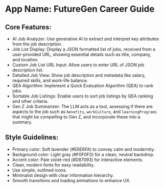 # **App Name**: FutureGen Career Guide

## Core Features:

- AI Job Analyzer: Use generative AI to extract and interpret key attributes from the job description.
- Job List Display: Display a JSON formatted list of jobs, received from a user-provided URL, showing essential details such as title, company, and location.
- Custom Job List URL Input: Allow users to enter URL of JSON job description list.
- Detailed Job View: Show job description and metadata like salary, required skills, and work-life balance.
- QEA Algorithm: Implement a Quick Evaluation Algorithm (QEA) to rank jobs.
- Sortable Job Listings: Enable users to sort job listings by QEA ranking and other criteria.
- Gen Z Job Summarizer: The LLM acts as a tool, assessing if there are aspects to the job such as `benefits`, `workCulture`, and `learningPrograms` that might be compelling to Gen Z, and incorporate these into a summary.

## Style Guidelines:

- Primary color: Soft lavender (#E6E6FA) to convey calm and modernity.
- Background color: Light gray (#F0F0F0) for a clean, neutral backdrop.
- Accent color: Pale violet-red (#D87093) for interactive elements.
- Clean, modern fonts for easy readability.
- Use simple, outlined icons.
- Minimalist design with clear information hierarchy.
- Smooth transitions and loading animations to enhance UX.